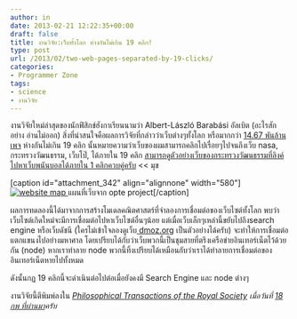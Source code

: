 ```yaml
---
author: in
date: 2013-02-21 12:22:35+00:00
draft: false
title: งานวิจัย:เว็บทั้งโลก ห่างกันไม่เกิน 19 คลิก!
type: post
url: /2013/02/two-web-pages-separated-by-19-clicks/
categories:
- Programmer Zone
tags:
- science
- งานวิจัย
---
```


งานวิจัยใหม่ล่าสุดของนักฟิสิกข์ฮังกาเรียนนามว่า Albert-László Barabási อัลเบิต (อะไรสักอย่าง อ่านไม่ออก) สิ่งที่น่าสนใจคือผลการวิจัยที่กล่าวว่าเว็บต่างๆทั้งโลก หรือมากกว่า [14.67 พันล้านเพจ](http://www.worldwidewebsize.com/) ห่างกันไม่เกิน 19 คลิก นั้นหมายความว่าเว็บของผมสามารถคลิกไปเรื่อยๆไปจนถึงเว็บ nasa, กระทรวงวัฒนธรรม, เว็บโป๊, ได้ภายใน 19 คลิก [สามารถดูตัวอย่างเว็บของกระทรวงวัฒนธรรมที่ลิงค์ไปหาเว็บพนันบอลได้ภายใน 1 คลิกควบคู่ครับ](https://www.innnblog.com/moc-seo/) << มุข

[caption id="attachment_342" align="alignnone" width="580"][![website map](https://www.innnblog.com/wp-content/uploads/2013/02/a-map-of-the-web-from-the-opte-project-1.jpg)
](https://www.innnblog.com/wp-content/uploads/2013/02/a-map-of-the-web-from-the-opte-project-1.jpg) แผนที่เว็บจาก opte project[/caption]

ผลการทดลองนี้ได้มาจากการสร้างโมเดลคณิตศาสตร์ที่จำลองการเชื่อมต่อของเว็บไซต์ทั้งโลก พบว่า เว็บไซต์เกิดใหม่จะมีการเชื่อมต่อไปหาเว็บไซต์อื่นๆน้อย แต่เมื่อเว็บเล็กๆเหล่านี้ขยับไปถึงsearch engine หรือเว็บดัชนี (ใครไม่เข้าใจลองดูเว็บ[ dmoz.org](http://www.dmoz.org/) เป็นตัวอย่างได้ครับ) จะทำให้การเชื่อมต่อแตกแขนงไปอย่างมหาศาล โดยเปรียบได้กับว่าเว็บพวกนี้เป็นชุมสายที่ตรึงเครือข่ายอินเทอร์เน็ตไว้ด้วยกัน (node) หากเราทำลาย node พวกนี้ทิ้งเปรียบได้เหมือนกับว่าเราได้ทำลายการเชื่อมต่อของอินเทอร์เน็ตหายไปทั้งหมด

ดังนั้นกฏ 19 คลิกนี้จะดำเนินต่อไปต่อเมื่อยังคงมี Search Engine และ node ต่างๆ

งานวิจัยนี้ตีพิมพ์ลงใน _[Philosophical Transactions of the Royal Society](http://rsta.royalsocietypublishing.org/site/2013/1987.xhtml) เมื่อวันที่ [18 กพ ที่ผ่านมา](http://rsta.royalsocietypublishing.org/content/371/1987/20120375.abstract)ครับ_
